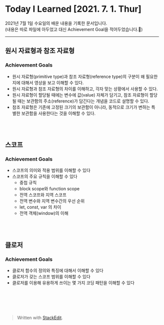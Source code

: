 ﻿
# Today I Learned [2021. 7. 1. Thur]


2021년 7월 1일 수요일의 배운 내용을 기록한 문서입니다.  
(내용은 따로 파일에 아두었고 대신 Achievement Goal을 적어두었습니다.🙂)


---


## 원시 자료형과 참조 자료형


### Achievement Goals

-   원시 자료형(primitive type)과 참조 자료형(reference type)의 구분이 왜 필요한지에 대해서 영상을 보고 이해할 수 있다.
-   원시 자료형과 참조 자료형의 차이를 이해하고, 각자 맞는 상황에서 사용할 수 있다.
-   원시 자료형이 할당될 때에는 변수에 값(value) 자체가 담기고, 참조 자료형이 할당될 때는 보관함의 주소(reference)가 담긴다는 개념을 코드로 설명할 수 있다.
-   참조 자료형은 기존에 고정된 크기의 보관함이 아니라, 동적으로 크기가 변하는 특별한 보관함을 사용한다는 것을 이해할 수 있다.

<br><br>

## 스코프 
### Achievement Goals

-   스코프의 의미와 적용 범위를 이해할 수 있다
-   스코프의 주요 규칙을 이해할 수 있다
    -   중첩 규칙
    -   block scope와 function scope
    -   전역 스코프와 지역 스코프
    -   전역 변수와 지역 변수간의 우선 순위
    -   let, const, var 의 차이
    -   전역 객체(window)의 이해


<br><br>

## 클로저
### Achievement Goals

-   클로저 함수의 정의와 특징에 대해서 이해할 수 있다
-   클로저가 갖는 스코프 범위를 이해할 수 있다
-   클로저를 이용해 유용하게 쓰이는 몇 가지 코딩 패턴을 이해할 수 있다

<br><br><br><br>


> Written with [StackEdit](https://stackedit.io/).

